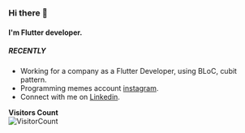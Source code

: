### Hi there 👋
#### I'm Flutter developer.


##### RECENTLY
-  Working for a company as a Flutter Developer, using BLoC, cubit pattern.
-  Programming memes account [instagram](https://instagram.com/daily.programming.memes).
-  Connect with me on [Linkedin](https://www.linkedin.com/in/armagangok/).



**Visitors Count**  
![VisitorCount](https://profile-counter.glitch.me/{armagangok}/count.svg)

<!--
**armagangok/armagangok** is a ✨ _special_ ✨ repository because its `README.md` (this file) appears on your GitHub profile.

<p align="centerleft"><img width="50%" src="https://github-readme-stats.vercel.app/api?username=armagangok&show_icons=true" /></p>

Here are some ideas to get you started:

- 🔭 I’m currently working on ...
- 🌱 I’m currently learning ...
- 👯 I’m looking to collaborate on ...
- 🤔 I’m looking for help with ...
- 💬 Ask me about ...
- 📫 How to reach me: ...
- 😄 Pronouns: ...
- ⚡ Fun fact: ...
-->

<!-- -  Sharing my voyage on [twitter](https://twitter.com/thearmagangok). -->
